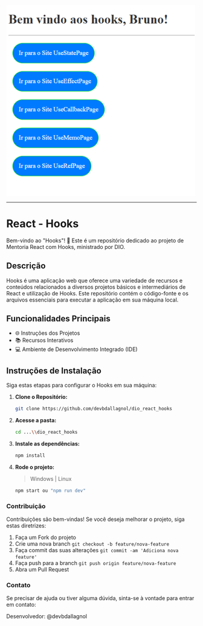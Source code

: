 <img src="./src/assets/hooks.png" width="500px" alt="Hooks">

<hr>

# React - Hooks

Bem-vindo ao "Hooks"! 🚀 Este é um repositório dedicado ao projeto de Mentoria React com Hooks, ministrado por DIO.

## Descrição

Hooks é uma aplicação web que oferece uma variedade de recursos e conteúdos relacionados a diversos projetos básicos e intermediários de React e utilização de Hooks. Este repositório contém o código-fonte e os arquivos essenciais para executar a aplicação em sua máquina local.

## Funcionalidades Principais

- 🌐 Instruções dos Projetos
- 📚 Recursos Interativos
- 💻 Ambiente de Desenvolvimento Integrado (IDE)

## Instruções de Instalação

Siga estas etapas para configurar o Hooks em sua máquina:

1. **Clone o Repositório:**

   ```bash
   git clone https://github.com/devbdallagnol/dio_react_hooks
   ```

2. **Acesse a pasta:**

   ```bash
   cd ...\\dio_react_hooks
   ```

3. **Instale as dependências:**

   ```bash
   npm install
   ```
   
4. **Rode o projeto:**
    > Windows | Linux

   ```bash
   npm start ou "npm run dev"
   ```


### Contribuição

Contribuições são bem-vindas! Se você deseja melhorar o projeto, siga estas diretrizes:

1. Faça um Fork do projeto
2. Crie uma nova branch `git checkout -b feature/nova-feature`
3. Faça commit das suas alterações `git commit -am 'Adiciona nova feature'`
4. Faça push para a branch `git push origin feature/nova-feature`
5. Abra um Pull Request

### Contato

Se precisar de ajuda ou tiver alguma dúvida, sinta-se à vontade para entrar em contato:

Desenvolvedor: @devbdallagnol
